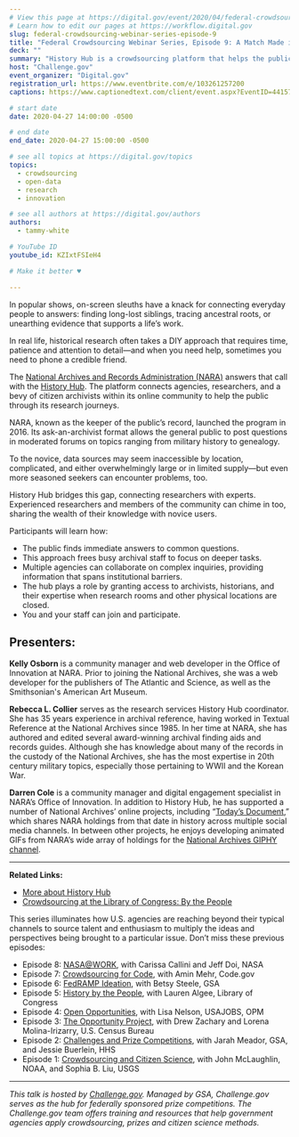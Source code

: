 ```yaml
---
# View this page at https://digital.gov/event/2020/04/federal-crowdsourcing-webinar-series-episode-9
# Learn how to edit our pages at https://workflow.digital.gov
slug: federal-crowdsourcing-webinar-series-episode-9
title: "Federal Crowdsourcing Webinar Series, Episode 9: A Match Made in History "
deck: ""
summary: "History Hub is a crowdsourcing platform that helps the public find historical records. "
host: "Challenge.gov"
event_organizer: "Digital.gov"
registration_url: https://www.eventbrite.com/e/103261257200
captions: https://www.captionedtext.com/client/event.aspx?EventID=4415777&CustomerID=321

# start date
date: 2020-04-27 14:00:00 -0500

# end date
end_date: 2020-04-27 15:00:00 -0500

# see all topics at https://digital.gov/topics
topics: 
  - crowdsourcing
  - open-data
  - research
  - innovation

# see all authors at https://digital.gov/authors
authors: 
  - tammy-white

# YouTube ID
youtube_id: KZIxtFSIeH4

# Make it better ♥

---
```


In popular shows, on-screen sleuths have a knack for connecting everyday people to answers: finding long-lost siblings, tracing ancestral roots, or unearthing evidence that supports a life’s work.

In real life, historical research often takes a DIY approach that requires time, patience and attention to detail—and when you need help, sometimes you need to phone a credible friend.

The [National Archives and Records Administration (NARA)](https://www.archives.gov/) answers that call with the [History Hub](https://historyhub.history.gov/). The platform connects agencies, researchers, and a bevy of citizen archivists within its online community to help the public through its research journeys.

NARA, known as the keeper of the public’s record, launched the program in 2016. Its ask-an-archivist format allows the general public to post questions in moderated forums on topics ranging from military history to genealogy.

To the novice, data sources may seem inaccessible by location, complicated, and either overwhelmingly large or in limited supply—but even more seasoned seekers can encounter problems, too.

History Hub bridges this gap, connecting researchers with experts. Experienced researchers and members of the community can chime in too, sharing the wealth of their knowledge with novice users.

Participants will learn how:

 - The public finds immediate answers to common questions.
 - This approach frees busy archival staff to focus on deeper tasks.
 - Multiple agencies can collaborate on complex inquiries, providing information that spans institutional barriers.
 - The hub plays a role by granting access to archivists, historians, and their expertise when research rooms and other physical locations are closed.
 - You and your staff can join and participate.
 
## Presenters:

**Kelly Osborn** is a community manager and web developer in the Office of Innovation at NARA. Prior to joining the National Archives, she was a web developer for the publishers of The Atlantic and Science, as well as the Smithsonian's American Art Museum.

**Rebecca L. Collier** serves as the research services History Hub coordinator. She has 35 years experience in archival reference, having worked in Textual Reference at the National Archives since 1985. In her time at NARA, she has authored and edited several award-winning archival finding aids and records guides. Although she has knowledge about many of the records in the custody of the National Archives, she has the most expertise in 20th century military topics, especially those pertaining to WWII and the Korean War.

**Darren Cole** is a community manager and digital engagement specialist in NARA’s Office of Innovation. In addition to History Hub, he has supported a number of National Archives’ online projects, including “[Today’s Document](https://todaysdocument.tumblr.com/),” which shares NARA holdings from that date in history across multiple social media channels. In between other projects, he enjoys developing animated GIFs from NARA’s wide array of holdings for the [National Archives GIPHY channel](https://giphy.com/usnationalarchives).

---

**Related Links:**

 - [More about History Hub](https://historyhub.history.gov/)
 - [Crowdsourcing at the Library of Congress: By the People](https://digital.gov/event/2019/08/13/federal-crowdsourcing-webinar-series-episode-5-by-the-people/)
 
 This series illuminates how U.S. agencies are reaching beyond their typical channels to source talent and enthusiasm to multiply the ideas and perspectives being brought to a particular issue. Don’t miss these previous episodes:

- Episode 8: [NASA@WORK](https://digital.gov/event/2020/03/10/federal-crowdsourcing-webinar-series-episode-8/), with Carissa Callini and Jeff Doi, NASA
- Episode 7: [Crowdsourcing for Code](https://digital.gov/event/2020/02/11/federal-crowdsourcing-webinar-series-episode-7/), with Amin Mehr, Code.gov
- Episode 6: [FedRAMP Ideation](https://www.youtube.com/watch?v=bx1ANQtHNQY), with Betsy Steele, GSA
- Episode 5: [History by the People](https://digital.gov/event/2019/08/13/federal-crowdsourcing-webinar-series-episode-5-by-the-people/), with Lauren Algee, Library of Congress
- Episode 4: [Open Opportunities](https://digital.gov/event/2019/07/09/federal-crowdsourcing-webinar-series-episode-4-open-opportunities/), with Lisa Nelson, USAJOBS, OPM
- Episode 3: [The Opportunity Project](https://digital.gov/event/2019/06/11/federal-crowdsourcing-webinar-series-episode-3-opportunity-project/), with Drew Zachary and Lorena Molina-Irizarry, U.S. Census Bureau
- Episode 2: [Challenges and Prize Competitions](https://digital.gov/event/2019/05/14/federal-crowdsourcing-webinar-series-episode-2-challengegov/), with Jarah Meador, GSA, and Jessie Buerlein, HHS
- Episode 1: [Crowdsourcing and Citizen Science](https://digital.gov/event/2019/04/09/federal-crowdsourcing-mobilize-citizen-scientists/), with John McLaughlin, NOAA, and Sophia B. Liu, USGS

---

*This talk is hosted by [Challenge.gov](http://www.challenge.gov). Managed by GSA, Challenge.gov serves as the hub for federally sponsored prize competitions. The Challenge.gov team offers training and resources that help government agencies apply crowdsourcing, prizes and citizen science methods.*
